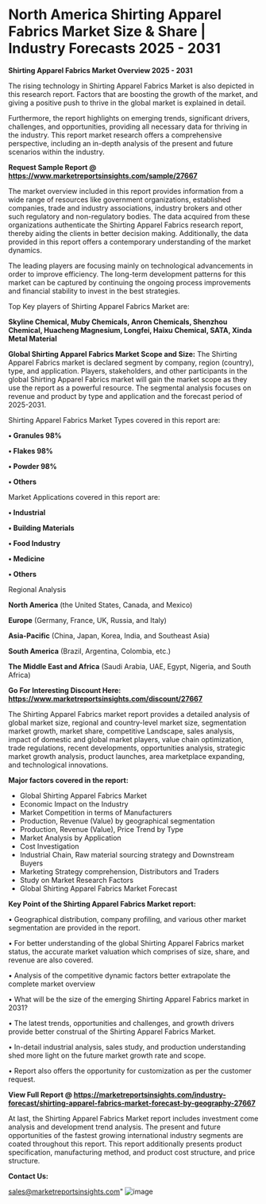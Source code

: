 # North America Shirting Apparel Fabrics Market Size & Share | Industry Forecasts 2025 - 2031

<Strong> Shirting Apparel Fabrics Market Overview 2025 - 2031</strong>

The rising technology in Shirting Apparel Fabrics Market is also depicted in this research report. Factors that are boosting the growth of the market, and giving a positive push to thrive in the global market is explained in detail.

Furthermore, the report highlights on emerging trends, significant drivers, challenges, and opportunities, providing all necessary data for thriving in the industry. This report market research offers a comprehensive perspective, including an in-depth analysis of the present and future scenarios within the industry.

<strong>Request Sample Report @ <a href=https://www.marketreportsinsights.com/sample/27667>https://www.marketreportsinsights.com/sample/27667</a></strong>

The market overview included in this report provides information from a wide range of resources like government organizations, established companies, trade and industry associations, industry brokers and other such regulatory and non-regulatory bodies. The data acquired from these organizations authenticate the Shirting Apparel Fabrics research report, thereby aiding the clients in better decision making. Additionally, the data provided in this report offers a contemporary understanding of the market dynamics.

The leading players are focusing mainly on technological advancements in order to improve efficiency. The long-term development patterns for this market can be captured by continuing the ongoing process improvements and financial stability to invest in the best strategies.

Top Key players of Shirting Apparel Fabrics Market are:

<strong>Skyline Chemical, Muby Chemicals, Anron Chemicals, Shenzhou Chemical, Huacheng Magnesium, Longfei, Haixu Chemical, SATA, Xinda Metal Material</strong>

<strong><b>Global Shirting Apparel Fabrics Market Scope and Size:</b></strong>
The Shirting Apparel Fabrics market is declared segment by company, region (country), type, and application. Players, stakeholders, and other participants in the global Shirting Apparel Fabrics market will gain the market scope as they use the report as a powerful resource. The segmental analysis focuses on revenue and product by type and application and the forecast period of 2025-2031.

Shirting Apparel Fabrics Market Types covered in this report are:

<strong>• Granules 98%

• Flakes 98%

• Powder 98%

• Others</strong>

Market Applications covered in this report are:

<strong>• Industrial

• Building Materials

• Food Industry

• Medicine

• Others</strong> 

Regional Analysis

<strong>North America</strong> (the United States, Canada, and Mexico)

<strong>Europe</strong> (Germany, France, UK, Russia, and Italy)

<strong>Asia-Pacific</strong> (China, Japan, Korea, India, and Southeast Asia)

<strong>South America</strong> (Brazil, Argentina, Colombia, etc.)

<strong>The Middle East and Africa</strong> (Saudi Arabia, UAE, Egypt, Nigeria, and South Africa)

<strong>Go For Interesting Discount Here: <a href=https://www.marketreportsinsights.com/discount/27667>https://www.marketreportsinsights.com/discount/27667</a></strong>

The Shirting Apparel Fabrics market report provides a detailed analysis of global market size, regional and country-level market size, segmentation market growth, market share, competitive Landscape, sales analysis, impact of domestic and global market players, value chain optimization, trade regulations, recent developments, opportunities analysis, strategic market growth analysis, product launches, area marketplace expanding, and technological innovations.

<strong><b>Major factors covered in the report:</b></strong>
<ul>
  <li>Global Shirting Apparel Fabrics Market </li>
  <li>Economic Impact on the Industry</li>
  <li>Market Competition in terms of Manufacturers</li>
  <li>Production, Revenue (Value) by geographical segmentation</li>
  <li>Production, Revenue (Value), Price Trend by Type</li>
  <li>Market Analysis by Application</li>
  <li>Cost Investigation</li>
  <li>Industrial Chain, Raw material sourcing strategy and Downstream Buyers</li>
  <li>Marketing Strategy comprehension, Distributors and Traders</li>
  <li>Study on Market Research Factors</li>
  <li>Global Shirting Apparel Fabrics Market Forecast</li>
</ul>

<strong><b>Key Point of the Shirting Apparel Fabrics Market report:</b></strong>

• Geographical distribution, company profiling, and various other market segmentation are provided in the report.

• For better understanding of the global Shirting Apparel Fabrics market status, the accurate market valuation which comprises of size, share, and revenue are also covered.

• Analysis of the competitive dynamic factors better extrapolate the complete market overview

• What will be the size of the emerging Shirting Apparel Fabrics market in 2031?

• The latest trends, opportunities and challenges, and growth drivers provide better construal of the Shirting Apparel Fabrics Market.

• In-detail industrial analysis, sales study, and production understanding shed more light on the future market growth rate and scope.

• Report also offers the opportunity for customization as per the customer request.

<strong><b>View Full Report @ <a href=https://marketreportsinsights.com/industry-forecast/shirting-apparel-fabrics-market-forecast-by-geography-27667>https://marketreportsinsights.com/industry-forecast/shirting-apparel-fabrics-market-forecast-by-geography-27667</a></b></strong>


At last, the Shirting Apparel Fabrics Market report includes investment come analysis and development trend analysis. The present and future opportunities of the fastest growing international industry segments are coated throughout this report. This report additionally presents product specification, manufacturing method, and product cost structure, and price structure.

<strong>Contact Us:</strong>

sales@marketreportsinsights.com"
![image](https://github.com/user-attachments/assets/dbd3c288-6d3b-4350-8a7f-dd5a8dcd3603)
